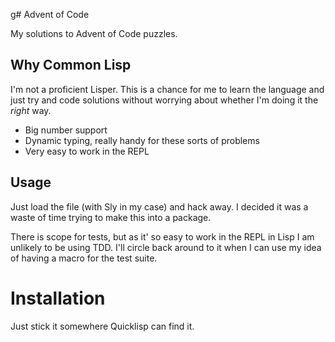 g# Advent of Code

My solutions to Advent of Code puzzles.

## Why Common Lisp

I'm not a proficient Lisper. This is a chance for me to learn the language and just try and code solutions without worrying about whether I'm doing it the _right_ way.

- Big number support
- Dynamic typing, really handy for these sorts of problems
- Very easy to work in the REPL

## Usage

Just load the file (with Sly in my case) and hack away. I decided it was a waste of time trying to make this into a package.

There is scope for tests, but as it' so easy to work in the REPL in Lisp I am unlikely to be using TDD. I'll circle back around to it when I can use my idea of having a macro for the test suite.

# Installation

Just stick it somewhere Quicklisp can find it.




